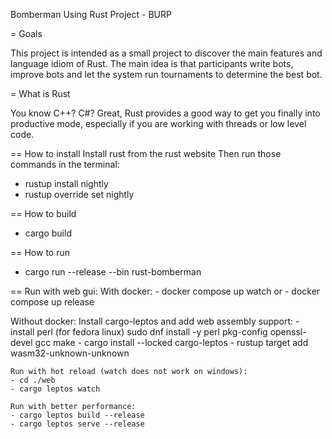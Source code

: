 Bomberman Using Rust Project - BURP

= Goals

This project is intended as a small project to discover the main features and language idiom of Rust. The main idea is 
that participants write bots, improve bots and let the system run tournaments to determine the best bot.

= What is Rust

You know C++? C#? Great, Rust provides a good way to get you finally into productive mode, especially if you are working with threads or low level code.

== How to install
Install rust from the rust website
Then run those commands in the terminal:
 - rustup install nightly
 - rustup override set nightly

 == How to build
- cargo build

== How to run
- cargo run --release --bin rust-bomberman



== Run with web gui:
With docker:
    - docker compose up watch
    or
    - docker compose up release

Without docker:
    Install cargo-leptos and add web assembly support:
    - install perl
        (for fedora linux) sudo dnf install -y perl pkg-config openssl-devel gcc make
    - cargo install --locked cargo-leptos
    - rustup target add wasm32-unknown-unknown

    Run with hot reload (watch does not work on windows):
    - cd ./web
    - cargo leptos watch

    Run with better performance:
    - cargo leptos build --release
    - cargo leptos serve --release
